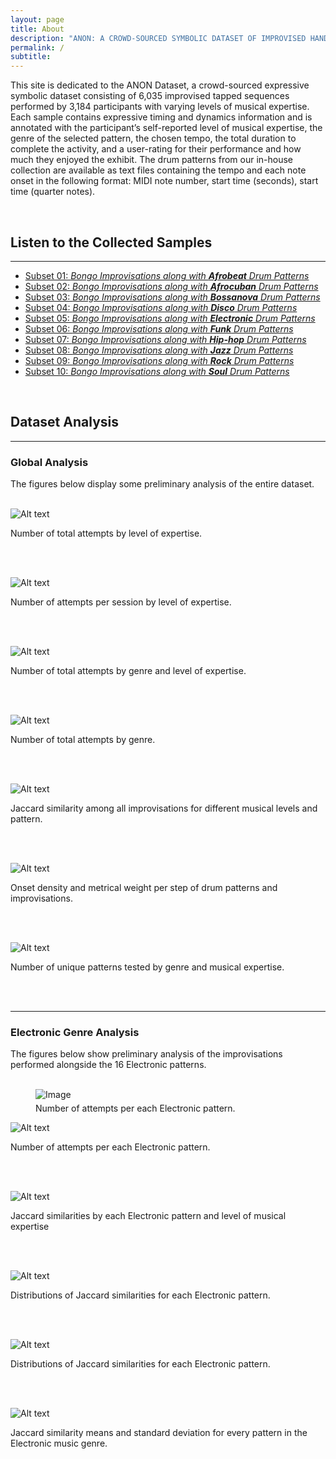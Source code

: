 ```yaml
---
layout: page
title: About
description: "ANON: A CROWD-SOURCED SYMBOLIC DATASET OF IMPROVISED HAND PERCUSSION RHYTHMS PAIRED WITH DRUM"
permalink: /
subtitle: 
---
```


This site is dedicated to the ANON Dataset, a crowd-sourced expressive symbolic dataset consisting of 6,035 improvised tapped sequences performed by 3,184 participants with varying levels of musical expertise. Each sample contains expressive timing and dynamics information and is annotated with the participant’s self-reported level of musical expertise, the genre of the selected pattern, the chosen tempo, the total duration to complete the activity, and a user-rating for their performance and how much they enjoyed the exhibit. The drum patterns from our in-house collection are available as text files containing the tempo and each note onset in the following format: MIDI note number, start time (seconds), start time (quarter notes). 

<br> <!-- Add vertical space here -->

## **Listen to the Collected Samples**

---
- [Subset 01: _Bongo Improvisations along with **Afrobeat** Drum Patterns_]({{site.baseurl}}/explore/afrobeat/)
- [Subset 02: _Bongo Improvisations along with **Afrocuban** Drum Patterns_]({{site.baseurl}}/explore/afrocuban/)
- [Subset 03: _Bongo Improvisations along with **Bossanova** Drum Patterns_]({{site.baseurl}}/explore/bossanova/)
- [Subset 04: _Bongo Improvisations along with **Disco** Drum Patterns_]({{site.baseurl}}/explore/disco/)
- [Subset 05: _Bongo Improvisations along with **Electronic** Drum Patterns_]({{site.baseurl}}/explore/electronic/)
- [Subset 06: _Bongo Improvisations along with **Funk** Drum Patterns_]({{site.baseurl}}/explore/funk/)
- [Subset 07: _Bongo Improvisations along with **Hip-hop** Drum Patterns_]({{site.baseurl}}/explore/hip-hop/)
- [Subset 08: _Bongo Improvisations along with **Jazz** Drum Patterns_]({{site.baseurl}}/explore/jazz/)
- [Subset 09: _Bongo Improvisations along with **Rock** Drum Patterns_]({{site.baseurl}}/explore/rock/)
- [Subset 10: _Bongo Improvisations along with **Soul** Drum Patterns_]({{site.baseurl}}/explore/soul/)

<br> <!-- Add vertical space here -->

## **Dataset Analysis**
---
### Global Analysis
The figures below display some preliminary analysis of the entire dataset.
<br> <!-- Add vertical space here -->
<br> <!-- Add vertical space here -->

![Alt text](../assets/img/analysis/attempts_by_expertise_histogram.png)
<figcaption>Number of total attempts by level of expertise.</figcaption>

<br> <!-- Add vertical space here -->
<br> <!-- Add vertical space here -->

![Alt text](../assets/img/analysis/attempts_by_expertise_plot.png)
<figcaption>Number of attempts per session by level of expertise.</figcaption>

<br> <!-- Add vertical space here -->
<br> <!-- Add vertical space here -->

![Alt text](../assets/img/analysis/attempts_by_genre_and_exp_heatmap.png)
<figcaption>Number of total attempts by genre and level of expertise.</figcaption>

<br> <!-- Add vertical space here -->
<br> <!-- Add vertical space here -->

![Alt text](../assets/img/analysis/attempts_by_genre_histogram.png)
<figcaption>Number of total attempts by genre.</figcaption>

<br> <!-- Add vertical space here -->
<br> <!-- Add vertical space here -->

![Alt text](../assets/img/analysis/jaccard_by_exp_and_pattern_heatmap.png)
<figcaption>Jaccard similarity among all improvisations for different musical levels and pattern.</figcaption>

<br> <!-- Add vertical space here -->
<br> <!-- Add vertical space here -->

![Alt text](../assets/img/analysis/step_density_of_improv_and_drum_patterns.png)
<figcaption>Onset density and metrical weight per step of drum patterns and improvisations.</figcaption>

<br> <!-- Add vertical space here -->
<br> <!-- Add vertical space here -->

![Alt text](../assets/img/analysis/unique_patterns_by_genre_and_exp_heatmap.png)
<figcaption>Number of unique patterns tested by genre and musical expertise.</figcaption>

<br> <!-- Add vertical space here -->
<br> <!-- Add vertical space here -->

---
### Electronic Genre Analysis
The figures below show preliminary analysis of the improvisations performed alongside the 16 Electronic patterns.
<br> <!-- Add vertical space here -->
<br> <!-- Add vertical space here -->

<figure>
  <img src="../assets/img/analysis/attempts_per_electronic_pattern_histogram.png" alt="Image">
  <figcaption style="margin-top: 5px;">Number of attempts per each Electronic pattern.</figcaption>
</figure>

![Alt text](../assets/img/analysis/attempts_per_electronic_pattern_histogram.png)
<figcaption>Number of attempts per each Electronic pattern.</figcaption>

<br> <!-- Add vertical space here -->
<br> <!-- Add vertical space here -->

![Alt text](../assets/img/analysis/jaccard_by_exp_and_pattern_heatmap.png)
<figcaption>Jaccard similarities by each Electronic pattern and level of musical expertise</figcaption>

<br> <!-- Add vertical space here -->
<br> <!-- Add vertical space here -->

![Alt text](../assets/img/analysis/jaccard_dist_for_each_electronic_pattern.png)
<figcaption>Distributions of Jaccard similarities for each Electronic pattern.</figcaption>

<br> <!-- Add vertical space here -->
<br> <!-- Add vertical space here -->

![Alt text](../assets/img/analysis/jaccard_drum_improv_distribution_for_all_electronic_patterns_histogram.png)
<figcaption>Distributions of Jaccard similarities for each Electronic pattern.</figcaption>

<br> <!-- Add vertical space here -->
<br> <!-- Add vertical space here -->

![Alt text](../assets/img/analysis/electronic_jaccard_mean_std.png)
<figcaption>Jaccard similarity means and standard deviation for every pattern in the Electronic music genre.</figcaption>

<br> <!-- Add vertical space here -->
<br> <!-- Add vertical space here -->
